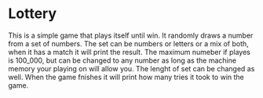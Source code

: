 # Lottery
This is a simple game that plays itself until win.
It randomly draws a number from a set of numbers.
The set can be numbers or letters or a mix of both, when it has a match it will print the result.
The maximum numeber if playes is 100_000, but can be changed to any number as long as the machine memory your playing  on will allow you. 
The lenght of set can be changed as well.
When the game fnishes it will print how many tries it took to win the game.

